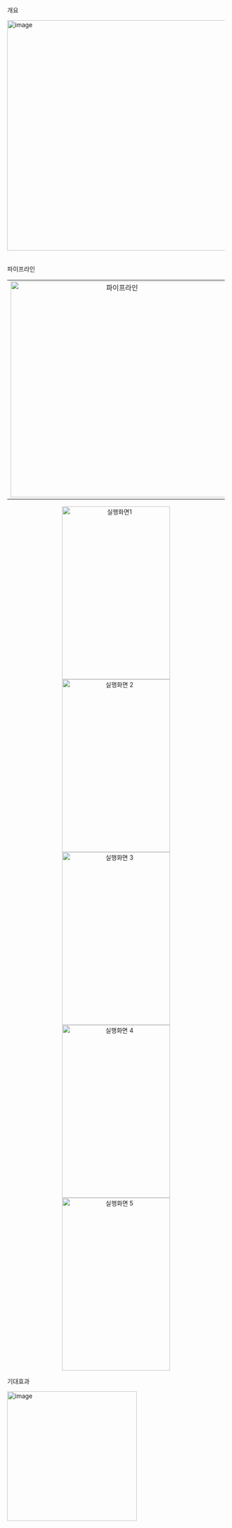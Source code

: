 개요
<table>
<img width="533" alt="image" src="https://github.com/hs-1971347-shinwoochul/newsflow/assets/162528651/eab97eb6-e633-42d3-8991-f7a25b413414">

</table>

파이프라인
<table>
  <tr>
    <td align="center">
      <img width="500" alt="파이프라인" src="https://github.com/hs-1971347-shinwoochul/newsflow/assets/162528651/9888fb42-3a96-411c-a9a0-bcd0b720080e">
    </td>
    <td>
      <ul>
        <li><b>주요 적용 기술 및 구조:</b></li>
        <li>개발 환경: Microsoft Windows 10, OS, Android</li>
        <li>개발 도구: Colab, Android Studio</li>
        <li>개발 언어: Python, Pycharm, Java, Kotlin</li>
        <li>관련 기술: Deep Learning, OCR, Socket Programming</li>
      </ul>
    </td>
  </tr>
</table>

<p align="center">
  <img src="https://github.com/hs-1971347-shinwoochul/newsflow/assets/162528651/3ce8b120-1a34-4ae7-b7a8-42dc5b3b3181" alt="실행화면1" height="400" width="250" style="margin: 0 100px;">
  <img src="https://github.com/hs-1971347-shinwoochul/newsflow/assets/162528651/6fd51cf3-86f1-484d-ad2c-c79f3aec28ad" alt="실행화면 2" height="400" width="250" style="margin: 0 100px;">
  <img src="https://github.com/hs-1971347-shinwoochul/newsflow/assets/162528651/67203524-2648-453a-80e8-7b19c4ac5818" alt="실행화면 3" height="400" width="250" style="margin: 0 100px;">
  <img src="https://github.com/hs-1971347-shinwoochul/newsflow/assets/162528651/2aa7d32e-c564-4c26-8153-fca8f50e8fcb" alt="실행화면 4" height="400" width="250" style="margin: 0 100px;">
  <img src="https://github.com/hs-1971347-shinwoochul/newsflow/assets/162528651/76868e92-87c4-468f-80f0-a2fa499c4dd8" alt="실행화면 5" height="400" width="250" style="margin: 0 100px;">
</p>





기대효과
<table>
  <img width="300" alt="image" src="https://github.com/hs-1971347-shinwoochul/newsflow/assets/162528651/92b783a3-5278-4a74-80f0-f156ef66612b">

</table>









